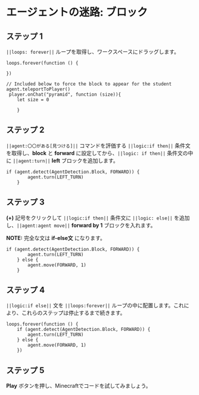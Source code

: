 # エージェントの迷路: ブロック

## ステップ 1

``||loops: forever||`` ループを取得し、ワークスペースにドラッグします。

```blocks
loops.forever(function () {
	
})

// Included below to force the block to appear for the student
agent.teleportToPlayer()
 player.onChat("pyramid", function (size)){ 
    let size = 0 
      
    } 

```

## ステップ 2
``||agent:〇〇がある[見つける]||`` コマンドを評価する ``||logic:if then||`` 条件文を取得し、**block** と **forward** に設定してから、``||logic: if then||`` 条件文の中に ``||agent:turn||`` **left** ブロックを追加します。

```blocks
if (agent.detect(AgentDetection.Block, FORWARD)) {
        agent.turn(LEFT_TURN)
    }
```

## ステップ 3

**(+)** 記号をクリックして ``||logic:if then||`` 条件文に ``||logic: else||`` を追加し、``||agent:agent move||`` **forward by 1** ブロックを入れます。

**NOTE:** 完全な文は **if-else文** になります。

```blocks
if (agent.detect(AgentDetection.Block, FORWARD)) {
        agent.turn(LEFT_TURN)
    } else {
        agent.move(FORWARD, 1)
    }
```

## ステップ 4

``||logic:if else||`` 文を ``||loops:forever||`` ループの中に配置します。これにより、これらのステップは停止するまで続きます。

```blocks
loops.forever(function () {
    if (agent.detect(AgentDetection.Block, FORWARD)) {
        agent.turn(LEFT_TURN)
    } else {
        agent.move(FORWARD, 1)
    })
```
## ステップ 5
**Play** ボタンを押し、Minecraftでコードを試してみましょう。